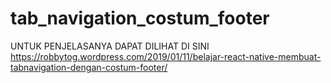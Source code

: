 # tab_navigation_costum_footer
UNTUK  PENJELASANYA DAPAT DILIHAT DI SINI https://robbytog.wordpress.com/2019/01/11/belajar-react-native-membuat-tabnavigation-dengan-costum-footer/
